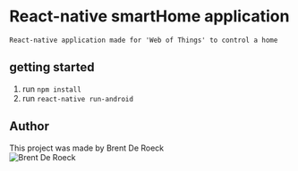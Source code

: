 # React-native smartHome application
    React-native application made for 'Web of Things' to control a home

## getting started
1) run `npm install`
2) run `react-native run-android`   

## Author
This project was made by Brent De Roeck <br/>
![Brent De Roeck](https://avatars2.githubusercontent.com/u/22441665?s=460&v=4)